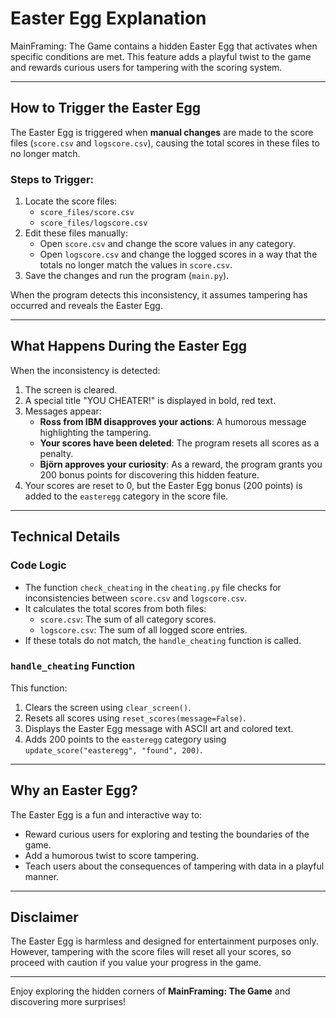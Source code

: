 # Easter Egg Explanation

MainFraming: The Game contains a hidden Easter Egg that activates when specific conditions are met. This feature adds a playful twist to the game and rewards curious users for tampering with the scoring system.

---

## How to Trigger the Easter Egg

The Easter Egg is triggered when **manual changes** are made to the score files (`score.csv` and `logscore.csv`), causing the total scores in these files to no longer match.

### Steps to Trigger:
1. Locate the score files:
   - `score_files/score.csv`
   - `score_files/logscore.csv`
2. Edit these files manually:
   - Open `score.csv` and change the score values in any category.
   - Open `logscore.csv` and change the logged scores in a way that the totals no longer match the values in `score.csv`.
3. Save the changes and run the program (`main.py`).

When the program detects this inconsistency, it assumes tampering has occurred and reveals the Easter Egg.

---

## What Happens During the Easter Egg

When the inconsistency is detected:
1. The screen is cleared.
2. A special title "YOU CHEATER!" is displayed in bold, red text.
3. Messages appear:
   - **Ross from IBM disapproves your actions**: A humorous message highlighting the tampering.
   - **Your scores have been deleted**: The program resets all scores as a penalty.
   - **Björn approves your curiosity**: As a reward, the program grants you 200 bonus points for discovering this hidden feature.
4. Your scores are reset to 0, but the Easter Egg bonus (200 points) is added to the `easteregg` category in the score file.

---

## Technical Details

### Code Logic

- The function `check_cheating` in the `cheating.py` file checks for inconsistencies between `score.csv` and `logscore.csv`.
- It calculates the total scores from both files:
  - `score.csv`: The sum of all category scores.
  - `logscore.csv`: The sum of all logged score entries.
- If these totals do not match, the `handle_cheating` function is called.

### `handle_cheating` Function

This function:
1. Clears the screen using `clear_screen()`.
2. Resets all scores using `reset_scores(message=False)`.
3. Displays the Easter Egg message with ASCII art and colored text.
4. Adds 200 points to the `easteregg` category using `update_score("easteregg", "found", 200)`.

---

## Why an Easter Egg?

The Easter Egg is a fun and interactive way to:
- Reward curious users for exploring and testing the boundaries of the game.
- Add a humorous twist to score tampering.
- Teach users about the consequences of tampering with data in a playful manner.

---

## Disclaimer

The Easter Egg is harmless and designed for entertainment purposes only. However, tampering with the score files will reset all your scores, so proceed with caution if you value your progress in the game.

---

Enjoy exploring the hidden corners of **MainFraming: The Game** and discovering more surprises!